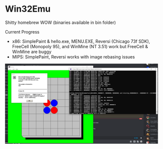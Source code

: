 # Win32Emu
Shitty homebrew WOW (binaries available in bin folder)

Current Progress
- x86: SimplePaint & hello.exe, MENU.EXE, Reversi (Chicago 73f SDK), FreeCell (Monopoly 95), and WinMine (NT 3.51) work but FreeCell & WinMine are buggy
- MIPS: SimplePaint, Reversi works with image rebasing issues

![MIPS Reversi on x86!](/bin/mips.png)

